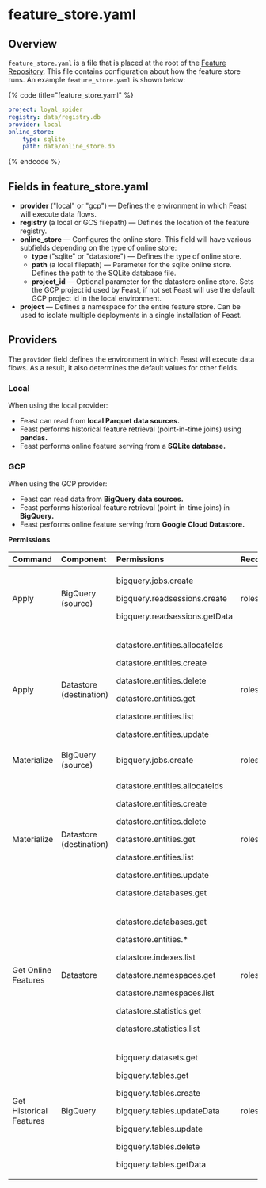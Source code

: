 # feature\_store.yaml

## Overview

`feature_store.yaml` is a file that is placed at the root of the [Feature Repository](feature-repository.md). This file contains configuration about how the feature store runs. An example `feature_store.yaml` is shown below:

{% code title="feature\_store.yaml" %}
```yaml
project: loyal_spider
registry: data/registry.db
provider: local
online_store:
    type: sqlite
    path: data/online_store.db
```
{% endcode %}

## Fields in feature\_store.yaml

* **provider** \("local" or "gcp"\)  — Defines the environment in which Feast will execute data flows.
* **registry** \(a local or GCS filepath\) — Defines the location of the feature registry.
* **online\_store** — Configures the online store. This field will have various subfields depending on the type of online store:
  * **type** \("sqlite" or "datastore"\) — Defines the type of online store.
  * **path** \(a local filepath\) — Parameter for the sqlite online store. Defines the path to the SQLite database file.
  * **project\_id**  — Optional parameter for the datastore online store. Sets the GCP project id used by Feast, if not set Feast will use the default GCP project id in the local environment.
* **project** — Defines a namespace for the entire feature store. Can be used to isolate multiple deployments in a single installation of Feast.

## Providers

The `provider` field defines the environment in which Feast will execute data flows. As a result, it also determines the default values for other fields.

### Local

When using the local provider:

* Feast can read from **local Parquet data sources.**
* Feast performs historical feature retrieval \(point-in-time joins\) using **pandas.**
* Feast performs online feature serving from a **SQLite database.**

### **GCP**

When using the GCP provider:

* Feast can read data from **BigQuery data sources.**
* Feast performs historical feature retrieval \(point-in-time joins\) in **BigQuery.**
* Feast performs online feature serving from **Google Cloud Datastore.**

**Permissions**

<table>
  <thead>
    <tr>
      <th style="text-align:left"><b>Command</b>
      </th>
      <th style="text-align:left">Component</th>
      <th style="text-align:left">Permissions</th>
      <th style="text-align:left">Recommended Role</th>
    </tr>
  </thead>
  <tbody>
    <tr>
      <td style="text-align:left">Apply</td>
      <td style="text-align:left">BigQuery (source)</td>
      <td style="text-align:left">
        <p>bigquery.jobs.create</p>
        <p>bigquery.readsessions.create</p>
        <p>bigquery.readsessions.getData</p>
      </td>
      <td style="text-align:left">roles/bigquery.user</td>
    </tr>
    <tr>
      <td style="text-align:left">Apply</td>
      <td style="text-align:left">Datastore (destination)</td>
      <td style="text-align:left">
        <p>datastore.entities.allocateIds</p>
        <p>datastore.entities.create</p>
        <p>datastore.entities.delete</p>
        <p>datastore.entities.get</p>
        <p>datastore.entities.list</p>
        <p>datastore.entities.update</p>
      </td>
      <td style="text-align:left">roles/datastore.owner</td>
    </tr>
    <tr>
      <td style="text-align:left">Materialize</td>
      <td style="text-align:left">BigQuery (source)</td>
      <td style="text-align:left">bigquery.jobs.create</td>
      <td style="text-align:left">roles/bigquery.user</td>
    </tr>
    <tr>
      <td style="text-align:left">Materialize</td>
      <td style="text-align:left">Datastore (destination)</td>
      <td style="text-align:left">
        <p>datastore.entities.allocateIds</p>
        <p>datastore.entities.create</p>
        <p>datastore.entities.delete</p>
        <p>datastore.entities.get</p>
        <p>datastore.entities.list</p>
        <p>datastore.entities.update</p>
        <p>datastore.databases.get</p>
      </td>
      <td style="text-align:left">roles/datastore.owner</td>
    </tr>
    <tr>
      <td style="text-align:left">Get Online Features</td>
      <td style="text-align:left">Datastore</td>
      <td style="text-align:left">
        <p>datastore.databases.get</p>
        <p>datastore.entities.*</p>
        <p>datastore.indexes.list</p>
        <p>datastore.namespaces.get</p>
        <p>datastore.namespaces.list</p>
        <p>datastore.statistics.get</p>
        <p>datastore.statistics.list</p>
      </td>
      <td style="text-align:left">roles/datastore.user</td>
    </tr>
    <tr>
      <td style="text-align:left">Get Historical Features</td>
      <td style="text-align:left">BigQuery</td>
      <td style="text-align:left">
        <p>bigquery.datasets.get</p>
        <p>bigquery.tables.get</p>
        <p>bigquery.tables.create</p>
        <p>bigquery.tables.updateData</p>
        <p>bigquery.tables.update</p>
        <p>bigquery.tables.delete</p>
        <p>bigquery.tables.getData</p>
      </td>
      <td style="text-align:left">roles/bigquery.dataEditor</td>
    </tr>
  </tbody>
</table>

